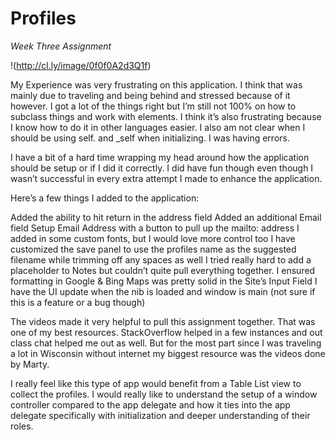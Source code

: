 Profiles
=========

_Week Three Assignment_

!(http://cl.ly/image/0f0f0A2d3Q1f)

My Experience was very frustrating on this application. I think that was mainly due to traveling and being behind and stressed because of it however. I got a lot of the things right but I’m still not 100% on how to subclass things and work with elements. I think it’s also frustrating because I know how to do it in other languages easier. I also am not clear when I should be using self. and _self when initializing. I was having errors. 

I have a bit of a hard time wrapping my head around how the application should be setup or if I did it correctly. I did have fun though even though I wasn’t successful in every extra attempt I made to enhance the application.

Here’s a few things I added to the application:

Added the ability to hit return in the address field
Added an additional Email field
Setup Email Address with a button to pull up the mailto: address
I added in some custom fonts, but I would love more control too
I have customized the save panel to use the profiles name as the suggested filename while trimming off any spaces as well
I tried really hard to add a placeholder to Notes but couldn’t quite pull everything together.
I ensured formatting in Google & Bing Maps was pretty solid in the Site’s Input Field
I have the UI update when the nib is loaded and window is main (not sure if this is a feature or a bug though)

The videos made it very helpful to pull this assignment together. That was one of my best resources. StackOverflow helped in a few instances and out class chat helped me out as well. But for the most part since I was traveling a lot in Wisconsin without internet my biggest resource was the videos done by Marty.

I really feel like this type of app would benefit from a Table List view to collect the profiles.  I would really like to understand the setup of a window controller compared to the app delegate and how it ties into the app delegate specifically with initialization and deeper understanding of their roles.